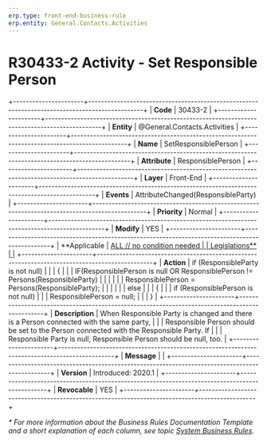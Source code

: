 ```yaml
---
erp.type: front-end-business-rule
erp.entity: General.Contacts.Activities
---
```


# R30433-2 Activity - Set Responsible Person
+----------------------+-----------------------------------------------------------------------------------------------+
| **Code**             | 30433-2                                                                                       |
+----------------------+-----------------------------------------------------------------------------------------------+
| **Entity**           | @General.Contacts.Activities                                                                  |
+----------------------+-----------------------------------------------------------------------------------------------+
| **Name**             | SetResponsiblePerson                                                                          |
+----------------------+-----------------------------------------------------------------------------------------------+
| **Attribute**        | ResponsiblePerson                                                                             |
+----------------------+-----------------------------------------------------------------------------------------------+
| **Layer**            | Front-End                                                                                     |
+----------------------+-----------------------------------------------------------------------------------------------+
| **Events**           | AttributeChanged(ResponsibleParty)                                                            |
+----------------------+-----------------------------------------------------------------------------------------------+
| **Priority**         | Normal                                                                                        |
+----------------------+-----------------------------------------------------------------------------------------------+
| **Modify**           | YES                                                                                           |
+----------------------+-----------------------------------------------------------------------------------------------+
| **Applicable         | [ALL // no condition needed                                                                   |
| Legislations**       | ](xref:applicable-legislations)                                                               |
+----------------------+-----------------------------------------------------------------------------------------------+
| **Action**           | if (ResponsibleParty is not null)                                                             |
|                      | {                                                                                             |
|                      | IF(ResponsiblePerson is null OR ResponsiblePerson != Persons(ResponsibleParty)                |
|                      |                                                                                               |
|                      | ResponsiblePerson = Persons(ResponsibleParty);                                                |
|                      |                                                                                               |
|                      | else                                                                                          |
|                      | {                                                                                             |
|                      | if (ResponsiblePerson is not null)                                                            |
|                      | ResponsiblePerson = null;                                                                     |
|                      | }                                                                                             |
+----------------------+-----------------------------------------------------------------------------------------------+
| **Description**      | When Responsible Party is changed and there is a Person connected with the same party,        |
|                      | Responsible Person should be set to the Person connected with the Responsible Party. If       |
|                      | Responsible Party is null, Responsible Person should be null, too.                            |
+----------------------+-----------------------------------------------------------------------------------------------+
| **Message**          |                                                                                               |
+----------------------+-----------------------------------------------------------------------------------------------+
| **Version**          | Introduced: 2020.1                                                                            |
+----------------------+-----------------------------------------------------------------------------------------------+
| **Revocable**        | YES                                                                                           |
+----------------------+-----------------------------------------------------------------------------------------------+

*\* For more information about the Business Rules Documentation Template and a short explanation of each column, see
topic [System Business Rules](../templates/template-description-system-business-rules.md).*
